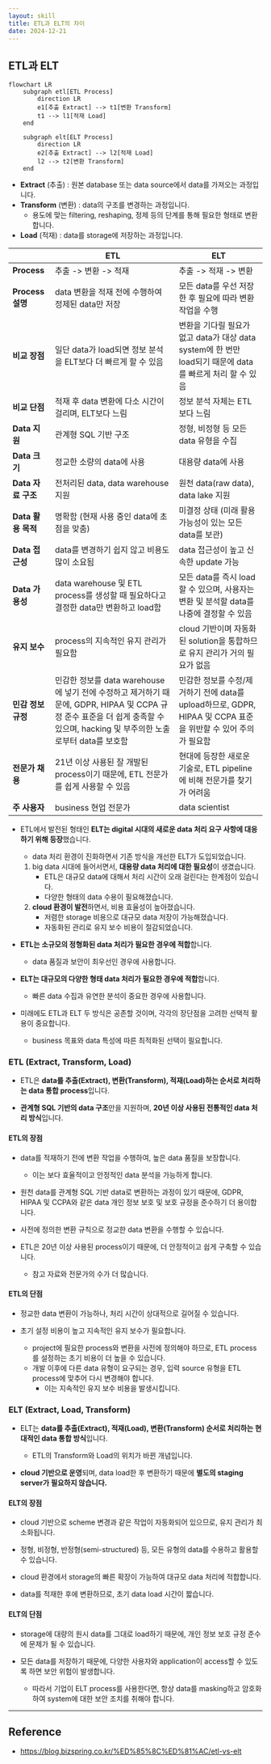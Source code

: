 ```yaml
---
layout: skill
title: ETL과 ELT의 차이
date: 2024-12-21
---
```





## ETL과 ELT

```mermaid
flowchart LR
    subgraph etl[ETL Process]
        direction LR
        e1[추출 Extract] --> t1[변환 Transform]
        t1 --> l1[적재 Load]
    end
    
    subgraph elt[ELT Process]
        direction LR
        e2[추출 Extract] --> l2[적재 Load]
        l2 --> t2[변환 Transform]
    end
```

- **Extract** (추출) : 원본 database 또는 data source에서 data를 가져오는 과정입니다.
- **Transform** (변환) : data의 구조를 변경하는 과정입니다.
    - 용도에 맞는 filtering, reshaping, 정제 등의 단계를 통해 필요한 형태로 변환합니다.
- **Load** (적재) : data를 storage에 저장하는 과정입니다.

|  | ETL | ELT |
| --- | --- | --- |
| **Process** | 추출 -> 변환 -> 적재 | 추출 -> 적재 -> 변환 |
| **Process 설명** | data 변환을 적재 전에 수행하여 정제된 data만 저장 | 모든 data를 우선 저장한 후 필요에 따라 변환 작업을 수행 |
| **비교 장점** | 일단 data가 load되면 정보 분석을 ELT보다 더 빠르게 할 수 있음 | 변환을 기다릴 필요가 없고 data가 대상 data system에 한 번만 load되기 때문에 data를 빠르게 처리 할 수 있음 |
| **비교 단점** | 적재 후 data 변환에 다소 시간이 걸리며, ELT보다 느림 | 정보 분석 자체는 ETL보다 느림 |
| **Data 지원** | 관계형 SQL 기반 구조 | 정형, 비정형 등 모든 data 유형을 수집 |
| **Data 크기** | 정교한 소량의 data에 사용 | 대용량 data에 사용 |
| **Data 자료 구조** | 전처리된 data, data warehouse 지원 | 원천 data(raw data), data lake 지원 |
| **Data 활용 목적** | 명확함 (현재 사용 중인 data에 초점을 맞춤) | 미결정 상태 (미래 활용 가능성이 있는 모든 data를 보관) |
| **Data 접근성** | data를 변경하기 쉽지 않고 비용도 많이 소요됨 | data 접근성이 높고 신속한 update 가능 |
| **Data 가용성** | data warehouse 및 ETL process를 생성할 때 필요하다고 결정한 data만 변환하고 load함 | 모든 data를 즉시 load할 수 있으며, 사용자는 변환 및 분석할 data를 나중에 결정할 수 있음 |
| **유지 보수** | process의 지속적인 유지 관리가 필요함 | cloud 기반이며 자동화된 solution을 통합하므로 유지 관리가 거의 필요가 없음 |
| **민감 정보 규정** | 민감한 정보를 data warehouse에 넣기 전에 수정하고 제거하기 때문에, GDPR, HIPAA 및 CCPA 규정 준수 표준을 더 쉽게 충족할 수 있으며, hacking 및 부주의한 노출로부터 data를 보호함 | 민감한 정보를 수정/제거하기 전에 data를 upload하므로, GDPR, HIPAA 및 CCPA 표준을 위반할 수 있어 주의가 필요함 |
| **전문가 채용** | 21년 이상 사용된 잘 개발된 process이기 때문에, ETL 전문가를 쉽게 사용할 수 있음 | 현대에 등장한 새로운 기술로, ETL pipeline에 비해 전문가를 찾기가 어려움 |
| **주 사용자** | business 현업 전문가 | data scientist |

- ETL에서 발전된 형태인 **ELT는 digital 시대의 새로운 data 처리 요구 사항에 대응하기 위해 등장**했습니다.
    - data 처리 환경이 진화하면서 기존 방식을 개선한 ELT가 도입되었습니다.
    1. big data 시대에 들어서면서, **대용량 data 처리에 대한 필요성**이 생겼습니다.
        - ETL은 대규모 data에 대해서 처리 시간이 오래 걸린다는 한계점이 있습니다.
        - 다양한 형태의 data 수용이 필요해졌습니다.
    2. **cloud 환경이 발전**하면서, 비용 효율성이 높아졌습니다.
        - 저렴한 storage 비용으로 대규모 data 저장이 가능해졌습니다.
        - 자동화된 관리로 유지 보수 비용이 절감되었습니다.

- **ETL는 소규모의 정형화된 data 처리가 필요한 경우에 적합**합니다.
    - data 품질과 보안이 최우선인 경우에 사용합니다.
    
- **ELT는 대규모의 다양한 형태 data 처리가 필요한 경우에 적합**합니다.
    - 빠른 data 수집과 유연한 분석이 중요한 경우에 사용합니다.

- 미래에도 ETL과 ELT 두 방식은 공존할 것이며, 각각의 장단점을 고려한 선택적 활용이 중요합니다.
    - business 목표와 data 특성에 따른 최적화된 선택이 필요합니다.


### ETL (Extract, Transform, Load)

- ETL은 **data를 추출(Extract), 변환(Transform), 적재(Load)하는 순서로 처리하는 data 통합 process**입니다.

- **관계형 SQL 기반의 data 구조**만을 지원하며, **20년 이상 사용된 전통적인 data 처리 방식**입니다.

#### ETL의 장점

- data를 적재하기 전에 변환 작업을 수행하여, 높은 data 품질을 보장합니다.
    - 이는 보다 효율적이고 안정적인 data 분석을 가능하게 합니다.

- 원천 data를 관계형 SQL 기반 data로 변환하는 과정이 있기 때문에, GDPR, HIPAA 및 CCPA와 같은 data 개인 정보 보호 및 보호 규정을 준수하기 더 용이합니다.

- 사전에 정의한 변환 규칙으로 정교한 data 변환을 수행할 수 있습니다.

- ETL은 20년 이상 사용된 process이기 때문에, 더 안정적이고 쉽게 구축할 수 있습니다. 
    - 참고 자료와 전문가의 수가 더 많습니다.

#### ETL의 단점

- 정교한 data 변환이 가능하나, 처리 시간이 상대적으로 길어질 수 있습니다.

- 초기 설정 비용이 높고 지속적인 유지 보수가 필요합니다.
    - project에 필요한 process와 변환을 사전에 정의해야 하므로, ETL process를 설정하는 초기 비용이 더 높을 수 있습니다.
    - 개발 이후에 다른 data 유형이 요구되는 경우, 입력 source 유형을 ETL process에 맞추어 다시 변경해야 합니다.
        - 이는 지속적인 유지 보수 비용을 발생시킵니다.


### ELT (Extract, Load, Transform)

- ELT는 **data를 추출(Extract), 적재(Load), 변환(Transform) 순서로 처리하는 현대적인 data 통합 방식**입니다.
    - ETL의 Transform와 Load의 위치가 바뀐 개념입니다.

- **cloud 기반으로 운영**되며, data load한 후 변환하기 때문에 **별도의 staging server가 필요하지 않습니다.**

#### ELT의 장점

- cloud 기반으로 scheme 변경과 같은 작업이 자동화되어 있으므로, 유지 관리가 최소화됩니다.

- 정형, 비정형, 반정형(semi-structured) 등, 모든 유형의 data를 수용하고 활용할 수 있습니다.

- cloud 환경에서 storage의 빠른 확장이 가능하여 대규모 data 처리에 적합합니다.

- data를 적재한 후에 변환하므로, 초기 data load 시간이 짧습니다.

#### ELT의 단점

- storage에 대량의 원시 data를 그대로 load하기 때문에, 개인 정보 보호 규정 준수에 문제가 될 수 있습니다.

- 모든 data를 저장하기 때문에, 다양한 사용자와 application이 access할 수 있도록 하면 보안 위험이 발생합니다.
    - 따라서 기업이 ELT process를 사용한다면, 항상 data를 masking하고 암호화하여 system에 대한 보안 조치를 취해야 합니다.




---




## Reference

- <https://blog.bizspring.co.kr/%ED%85%8C%ED%81%AC/etl-vs-elt>

